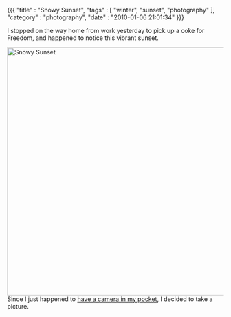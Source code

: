 {{{ "title" : "Snowy Sunset", "tags" : [ "winter", "sunset", "photography" ], "category" : "photography", "date" : "2010-01-06 21:01:34" }}}

I stopped on the way home from work yesterday to pick up a coke for Freedom, and happened to notice this vibrant sunset.

<a href="https://s3.amazonaws.com/mark-ott-info/images/blog/2010/01/sdc10063_sm.jpg">
<img class="aligncenter size-full wp-image-228" title="Snowy Sunset" src="https://s3.amazonaws.com/mark-ott-info/images/blog/2010/01/sdc10063_sm.jpg" alt="Snowy Sunset" width="900" height="577" /></a>
Since I just happened to <a href="http://mark-ott.info/blog/posts/new-camera-for-this-springs-bicycle-rides" target="_self">have a camera in my pocket</a>, I decided to take a picture.